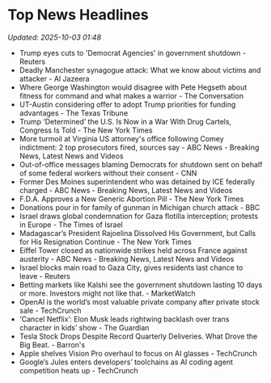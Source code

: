 # Top News Headlines

_Updated: 2025-10-03 01:48_

- Trump eyes cuts to 'Democrat Agencies' in government shutdown - Reuters
- Deadly Manchester synagogue attack: What we know about victims and attacker - Al Jazeera
- Where George Washington would disagree with Pete Hegseth about fitness for command and what makes a warrior - The Conversation
- UT-Austin considering offer to adopt Trump priorities for funding advantages - The Texas Tribune
- Trump ‘Determined’ the U.S. Is Now in a War With Drug Cartels, Congress Is Told - The New York Times
- More turmoil at Virginia US attorney's office following Comey indictment: 2 top prosecutors fired, sources say - ABC News - Breaking News, Latest News and Videos
- Out-of-office messages blaming Democrats for shutdown sent on behalf of some federal workers without their consent - CNN
- Former Des Moines superintendent who was detained by ICE federally charged - ABC News - Breaking News, Latest News and Videos
- F.D.A. Approves a New Generic Abortion Pill - The New York Times
- Donations pour in for family of gunman in Michigan church attack - BBC
- Israel draws global condemnation for Gaza flotilla interception; protests in Europe - The Times of Israel
- Madagascar’s President Rajoelina Dissolved His Government, but Calls for His Resignation Continue - The New York Times
- Eiffel Tower closed as nationwide strikes held across France against austerity - ABC News - Breaking News, Latest News and Videos
- Israel blocks main road to Gaza City, gives residents last chance to leave - Reuters
- Betting markets like Kalshi see the government shutdown lasting 10 days or more. Investors might not like that. - MarketWatch
- OpenAI is the world’s most valuable private company after private stock sale - TechCrunch
- ‘Cancel Netflix’: Elon Musk leads rightwing backlash over trans character in kids’ show - The Guardian
- Tesla Stock Drops Despite Record Quarterly Deliveries. What Drove the Big Beat. - Barron's
- Apple shelves Vision Pro overhaul to focus on AI glasses - TechCrunch
- Google’s Jules enters developers’ toolchains as AI coding agent competition heats up - TechCrunch